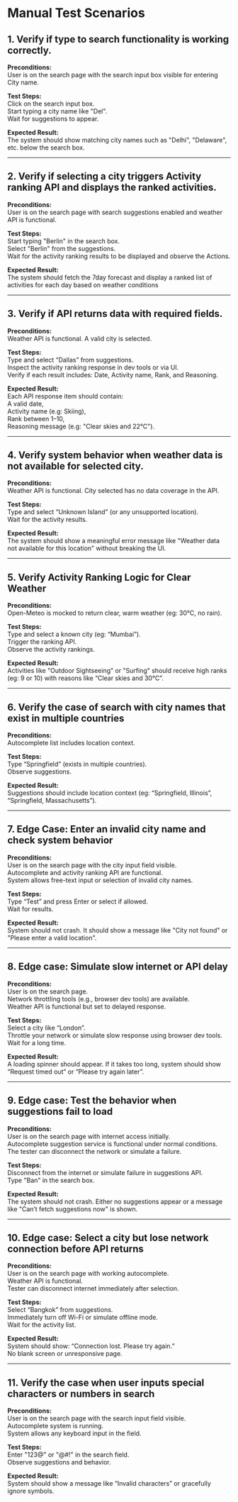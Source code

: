# Manual Test Scenarios

## 1. Verify if type to search functionality is working correctly.

**Preconditions:**  
User is on the search page with the search input box visible for entering City name.

**Test Steps:**  
Click on the search input box.  
Start typing a city name like "Del".  
Wait for suggestions to appear.

**Expected Result:**  
The system should show matching city names such as "Delhi", "Delaware", etc. below the search box.

---

## 2. Verify if selecting a city triggers Activity ranking API and displays the ranked activities.

**Preconditions:**  
User is on the search page with search suggestions enabled and weather API is functional.

**Test Steps:**  
Start typing "Berlin" in the search box.  
Select "Berlin" from the suggestions.  
Wait for the activity ranking results to be displayed and observe the Actions.

**Expected Result:**  
The system should fetch the 7day forecast and display a ranked list of activities for each day based on weather conditions

---

## 3. Verify if API returns data with required fields.

**Preconditions:**  
Weather API is functional. A valid city is selected.

**Test Steps:**  
Type and select “Dallas” from suggestions.  
Inspect the activity ranking response in dev tools or via UI.  
Verify if each result includes: Date, Activity name, Rank, and Reasoning.

**Expected Result:**  
Each API response item should contain:  
A valid date,  
Activity name (e.g: Skiing),  
Rank between 1–10,  
Reasoning message (e.g: "Clear skies and 22°C").

---

## 4. Verify system behavior when weather data is not available for selected city.

**Preconditions:**  
Weather API is functional. City selected has no data coverage in the API.

**Test Steps:**  
Type and select “Unknown Island” (or any unsupported location).  
Wait for the activity results.

**Expected Result:**  
The system should show a meaningful error message like "Weather data not available for this location" without breaking the UI.

---

## 5. Verify Activity Ranking Logic for Clear Weather

**Preconditions:**  
Open-Meteo is mocked to return clear, warm weather (eg: 30°C, no rain).

**Test Steps:**  
Type and select a known city (eg: “Mumbai”).  
Trigger the ranking API.  
Observe the activity rankings.

**Expected Result:**  
Activities like "Outdoor Sightseeing" or "Surfing" should receive high ranks (eg: 9 or 10) with reasons like “Clear skies and 30°C”.

---

## 6. Verify the case of search with city names that exist in multiple countries

**Preconditions:**  
Autocomplete list includes location context.

**Test Steps:**  
Type “Springfield” (exists in multiple countries).  
Observe suggestions.

**Expected Result:**  
Suggestions should include location context (eg: “Springfield, Illinois”, “Springfield, Massachusetts”).

---

## 7. Edge Case: Enter an invalid city name and check system behavior

**Preconditions:**  
User is on the search page with the city input field visible.  
Autocomplete and activity ranking API are functional.  
System allows free-text input or selection of invalid city names.

**Test Steps:**  
Type “Test” and press Enter or select if allowed.  
Wait for results.

**Expected Result:**  
System should not crash. It should show a message like "City not found" or "Please enter a valid location".

---

## 8. Edge case: Simulate slow internet or API delay

**Preconditions:**  
User is on the search page.  
Network throttling tools (e.g., browser dev tools) are available.  
Weather API is functional but set to delayed response.

**Test Steps:**  
Select a city like “London”.  
Throttle your network or simulate slow response using browser dev tools.  
Wait for a long time.

**Expected Result:**  
A loading spinner should appear. If it takes too long, system should show “Request timed out” or “Please try again later”.

---

## 9. Edge case: Test the behavior when suggestions fail to load

**Preconditions:**  
User is on the search page with internet access initially.  
Autocomplete suggestion service is functional under normal conditions.  
The tester can disconnect the network or simulate a failure.

**Test Steps:**  
Disconnect from the internet or simulate failure in suggestions API.  
Type "Ban" in the search box.

**Expected Result:**  
The system should not crash. Either no suggestions appear or a message like "Can’t fetch suggestions now" is shown.

---

## 10. Edge case: Select a city but lose network connection before API returns

**Preconditions:**  
User is on the search page with working autocomplete.  
Weather API is functional.  
Tester can disconnect internet immediately after selection.

**Test Steps:**  
Select “Bangkok” from suggestions.  
Immediately turn off Wi-Fi or simulate offline mode.  
Wait for the activity list.

**Expected Result:**  
System should show: “Connection lost. Please try again.”  
No blank screen or unresponsive page.

---

## 11. Verify the case when user inputs special characters or numbers in search

**Preconditions:**  
User is on the search page with the search input field visible.  
Autocomplete system is running.  
System allows any keyboard input in the field.

**Test Steps:**  
Enter "123@" or "@#!" in the search field.  
Observe suggestions and behavior.

**Expected Result:**  
System should show a message like “Invalid characters” or gracefully ignore symbols.